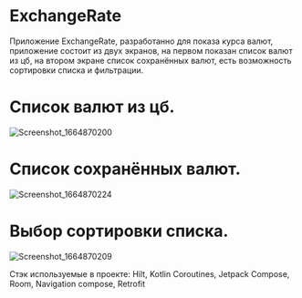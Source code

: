 # ExchangeRate 
Приложение ExchangeRate, разработанно для показа курса валют, приложение состоит из двух экранов, на первом показан список валют из цб, 
на втором экране список сохранённых валют, есть возможность сортировки списка и фильтрации.
# Cписок валют из цб.
![Screenshot_1664870200](https://user-images.githubusercontent.com/79585100/193765750-7fe35b16-1ab7-4f19-9280-f4c94735b501.png)
# Cписок сохранённых валют.
![Screenshot_1664870224](https://user-images.githubusercontent.com/79585100/193765884-d7188b6e-fae0-45c5-8b40-8e96fcf01a02.png)
# Выбор сортировки списка.
![Screenshot_1664870209](https://user-images.githubusercontent.com/79585100/193765973-0d7e5ac3-fef1-4097-b8ac-5e0de965e68b.png)

Стэк используемые в проекте: Hilt, Kotlin Coroutines, Jetpack Compose, Room, Navigation compose, Retrofit
